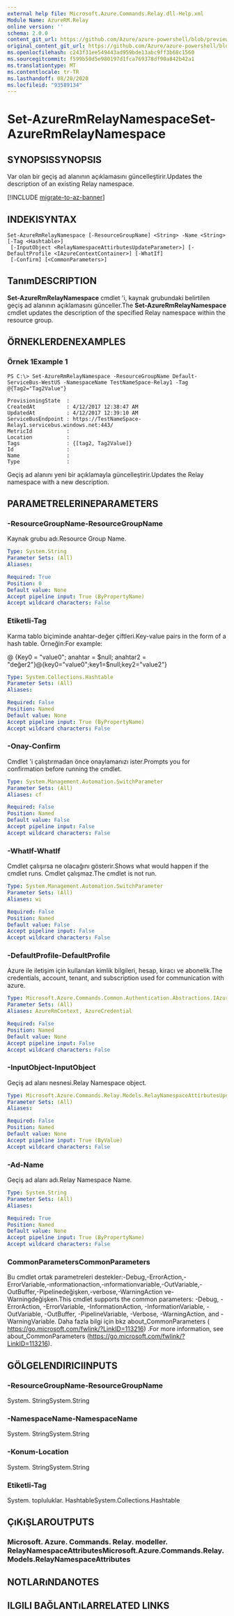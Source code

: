 ```yaml
---
external help file: Microsoft.Azure.Commands.Relay.dll-Help.xml
Module Name: AzureRM.Relay
online version: ''
schema: 2.0.0
content_git_url: https://github.com/Azure/azure-powershell/blob/preview/src/ResourceManager/Relay/Commands.Relay/help/Set-AzureRmRelayNamespace.md
original_content_git_url: https://github.com/Azure/azure-powershell/blob/preview/src/ResourceManager/Relay/Commands.Relay/help/Set-AzureRmRelayNamespace.md
ms.openlocfilehash: c243f31ee549443ad959bde13abc9ff3b68c1560
ms.sourcegitcommit: f599b50d5e980197d1fca769378df90a842b42a1
ms.translationtype: MT
ms.contentlocale: tr-TR
ms.lasthandoff: 08/20/2020
ms.locfileid: "93589134"
---
```

# <span data-ttu-id="55b03-101">Set-AzureRmRelayNamespace</span><span class="sxs-lookup"><span data-stu-id="55b03-101">Set-AzureRmRelayNamespace</span></span>

## <span data-ttu-id="55b03-102">SYNOPSIS</span><span class="sxs-lookup"><span data-stu-id="55b03-102">SYNOPSIS</span></span>
<span data-ttu-id="55b03-103">Var olan bir geçiş ad alanının açıklamasını güncelleştirir.</span><span class="sxs-lookup"><span data-stu-id="55b03-103">Updates the description of an existing Relay namespace.</span></span>

[!INCLUDE [migrate-to-az-banner](../../includes/migrate-to-az-banner.md)]

## <span data-ttu-id="55b03-104">INDEKI</span><span class="sxs-lookup"><span data-stu-id="55b03-104">SYNTAX</span></span>

```
Set-AzureRmRelayNamespace [-ResourceGroupName] <String> -Name <String> [-Tag <Hashtable>]
 [-InputObject <RelayNamespaceAttirbutesUpdateParameter>] [-DefaultProfile <IAzureContextContainer>] [-WhatIf]
 [-Confirm] [<CommonParameters>]
```

## <span data-ttu-id="55b03-105">Tanım</span><span class="sxs-lookup"><span data-stu-id="55b03-105">DESCRIPTION</span></span>
<span data-ttu-id="55b03-106">**Set-AzureRmRelayNamespace** cmdlet 'i, kaynak grubundaki belirtilen geçiş ad alanının açıklamasını günceller.</span><span class="sxs-lookup"><span data-stu-id="55b03-106">The **Set-AzureRmRelayNamespace** cmdlet updates the description of the specified Relay namespace within the resource group.</span></span>

## <span data-ttu-id="55b03-107">ÖRNEKLERDEN</span><span class="sxs-lookup"><span data-stu-id="55b03-107">EXAMPLES</span></span>

### <span data-ttu-id="55b03-108">Örnek 1</span><span class="sxs-lookup"><span data-stu-id="55b03-108">Example 1</span></span>
```
PS C:\> Set-AzureRmRelayNamespace -ResourceGroupName Default-ServiceBus-WestUS -NamespaceName TestNameSpace-Relay1 -Tag @{Tag2="Tag2Value"}

ProvisioningState  :
CreatedAt          : 4/12/2017 12:38:47 AM
UpdatedAt          : 4/12/2017 12:39:10 AM
ServiceBusEndpoint : https://TestNameSpace-Relay1.servicebus.windows.net:443/
MetricId           :
Location           :
Tags               : {[tag2, Tag2Value]}
Id                 :
Name               :
Type               :
```

<span data-ttu-id="55b03-109">Geçiş ad alanını yeni bir açıklamayla güncelleştirir.</span><span class="sxs-lookup"><span data-stu-id="55b03-109">Updates the Relay namespace with a new description.</span></span>

## <span data-ttu-id="55b03-110">PARAMETRELERINE</span><span class="sxs-lookup"><span data-stu-id="55b03-110">PARAMETERS</span></span>

### <span data-ttu-id="55b03-111">-ResourceGroupName</span><span class="sxs-lookup"><span data-stu-id="55b03-111">-ResourceGroupName</span></span>
<span data-ttu-id="55b03-112">Kaynak grubu adı.</span><span class="sxs-lookup"><span data-stu-id="55b03-112">Resource Group Name.</span></span>

```yaml
Type: System.String
Parameter Sets: (All)
Aliases: 

Required: True
Position: 0
Default value: None
Accept pipeline input: True (ByPropertyName)
Accept wildcard characters: False
```

### <span data-ttu-id="55b03-113">Etiketli</span><span class="sxs-lookup"><span data-stu-id="55b03-113">-Tag</span></span>
<span data-ttu-id="55b03-114">Karma tablo biçiminde anahtar-değer çiftleri.</span><span class="sxs-lookup"><span data-stu-id="55b03-114">Key-value pairs in the form of a hash table.</span></span> <span data-ttu-id="55b03-115">Örneğin:</span><span class="sxs-lookup"><span data-stu-id="55b03-115">For example:</span></span>

<span data-ttu-id="55b03-116">@ {Key0 = "value0"; anahtar = $null; anahtar2 = "değer2"}</span><span class="sxs-lookup"><span data-stu-id="55b03-116">@{key0="value0";key1=$null;key2="value2"}</span></span>

```yaml
Type: System.Collections.Hashtable
Parameter Sets: (All)
Aliases: 

Required: False
Position: Named
Default value: None
Accept pipeline input: True (ByPropertyName)
Accept wildcard characters: False
```

### <span data-ttu-id="55b03-117">-Onay</span><span class="sxs-lookup"><span data-stu-id="55b03-117">-Confirm</span></span>
<span data-ttu-id="55b03-118">Cmdlet 'i çalıştırmadan önce onaylamanızı ister.</span><span class="sxs-lookup"><span data-stu-id="55b03-118">Prompts you for confirmation before running the cmdlet.</span></span>

```yaml
Type: System.Management.Automation.SwitchParameter
Parameter Sets: (All)
Aliases: cf

Required: False
Position: Named
Default value: False
Accept pipeline input: False
Accept wildcard characters: False
```

### <span data-ttu-id="55b03-119">-WhatIf</span><span class="sxs-lookup"><span data-stu-id="55b03-119">-WhatIf</span></span>
<span data-ttu-id="55b03-120">Cmdlet çalışırsa ne olacağını gösterir.</span><span class="sxs-lookup"><span data-stu-id="55b03-120">Shows what would happen if the cmdlet runs.</span></span>
<span data-ttu-id="55b03-121">Cmdlet çalışmaz.</span><span class="sxs-lookup"><span data-stu-id="55b03-121">The cmdlet is not run.</span></span>

```yaml
Type: System.Management.Automation.SwitchParameter
Parameter Sets: (All)
Aliases: wi

Required: False
Position: Named
Default value: False
Accept pipeline input: False
Accept wildcard characters: False
```

### <span data-ttu-id="55b03-122">-DefaultProfile</span><span class="sxs-lookup"><span data-stu-id="55b03-122">-DefaultProfile</span></span>
<span data-ttu-id="55b03-123">Azure ile iletişim için kullanılan kimlik bilgileri, hesap, kiracı ve abonelik.</span><span class="sxs-lookup"><span data-stu-id="55b03-123">The credentials, account, tenant, and subscription used for communication with azure.</span></span>

```yaml
Type: Microsoft.Azure.Commands.Common.Authentication.Abstractions.IAzureContextContainer
Parameter Sets: (All)
Aliases: AzureRmContext, AzureCredential

Required: False
Position: Named
Default value: None
Accept pipeline input: False
Accept wildcard characters: False
```

### <span data-ttu-id="55b03-124">-InputObject</span><span class="sxs-lookup"><span data-stu-id="55b03-124">-InputObject</span></span>
<span data-ttu-id="55b03-125">Geçiş ad alanı nesnesi.</span><span class="sxs-lookup"><span data-stu-id="55b03-125">Relay Namespace object.</span></span>

```yaml
Type: Microsoft.Azure.Commands.Relay.Models.RelayNamespaceAttirbutesUpdateParameter
Parameter Sets: (All)
Aliases: 

Required: False
Position: Named
Default value: None
Accept pipeline input: True (ByValue)
Accept wildcard characters: False
```

### <span data-ttu-id="55b03-126">-Ad</span><span class="sxs-lookup"><span data-stu-id="55b03-126">-Name</span></span>
<span data-ttu-id="55b03-127">Geçiş ad alanı adı.</span><span class="sxs-lookup"><span data-stu-id="55b03-127">Relay Namespace Name.</span></span>

```yaml
Type: System.String
Parameter Sets: (All)
Aliases: 

Required: True
Position: Named
Default value: None
Accept pipeline input: True (ByPropertyName)
Accept wildcard characters: False
```

### <span data-ttu-id="55b03-128">CommonParameters</span><span class="sxs-lookup"><span data-stu-id="55b03-128">CommonParameters</span></span>
<span data-ttu-id="55b03-129">Bu cmdlet ortak parametreleri destekler:-Debug,-ErrorAction,-ErrorVariable,-ınformationaction,-ınformationvariable,-OutVariable,-OutBuffer,-Pipelinedeğişken,-verbose,-WarningAction ve-Warningdeğişken.</span><span class="sxs-lookup"><span data-stu-id="55b03-129">This cmdlet supports the common parameters: -Debug, -ErrorAction, -ErrorVariable, -InformationAction, -InformationVariable, -OutVariable, -OutBuffer, -PipelineVariable, -Verbose, -WarningAction, and -WarningVariable.</span></span> <span data-ttu-id="55b03-130">Daha fazla bilgi için bkz about_CommonParameters ( https://go.microsoft.com/fwlink/?LinkID=113216) .</span><span class="sxs-lookup"><span data-stu-id="55b03-130">For more information, see about_CommonParameters (https://go.microsoft.com/fwlink/?LinkID=113216).</span></span>

## <span data-ttu-id="55b03-131">GÖLGELENDIRICI</span><span class="sxs-lookup"><span data-stu-id="55b03-131">INPUTS</span></span>

### <span data-ttu-id="55b03-132">-ResourceGroupName</span><span class="sxs-lookup"><span data-stu-id="55b03-132">-ResourceGroupName</span></span>
 <span data-ttu-id="55b03-133">System. String</span><span class="sxs-lookup"><span data-stu-id="55b03-133">System.String</span></span>

### <span data-ttu-id="55b03-134">-NamespaceName</span><span class="sxs-lookup"><span data-stu-id="55b03-134">-NamespaceName</span></span>
 <span data-ttu-id="55b03-135">System. String</span><span class="sxs-lookup"><span data-stu-id="55b03-135">System.String</span></span>

### <span data-ttu-id="55b03-136">-Konum</span><span class="sxs-lookup"><span data-stu-id="55b03-136">-Location</span></span>
 <span data-ttu-id="55b03-137">System. String</span><span class="sxs-lookup"><span data-stu-id="55b03-137">System.String</span></span>

### <span data-ttu-id="55b03-138">Etiketli</span><span class="sxs-lookup"><span data-stu-id="55b03-138">-Tag</span></span>
 <span data-ttu-id="55b03-139">System. topluluklar. Hashtable</span><span class="sxs-lookup"><span data-stu-id="55b03-139">System.Collections.Hashtable</span></span>

## <span data-ttu-id="55b03-140">ÇıKıŞLAR</span><span class="sxs-lookup"><span data-stu-id="55b03-140">OUTPUTS</span></span>

### <span data-ttu-id="55b03-141">Microsoft. Azure. Commands. Relay. modeller. RelayNamespaceAttributes</span><span class="sxs-lookup"><span data-stu-id="55b03-141">Microsoft.Azure.Commands.Relay.Models.RelayNamespaceAttributes</span></span>

## <span data-ttu-id="55b03-142">NOTLARıNDA</span><span class="sxs-lookup"><span data-stu-id="55b03-142">NOTES</span></span>

## <span data-ttu-id="55b03-143">ILGILI BAĞLANTıLAR</span><span class="sxs-lookup"><span data-stu-id="55b03-143">RELATED LINKS</span></span>

